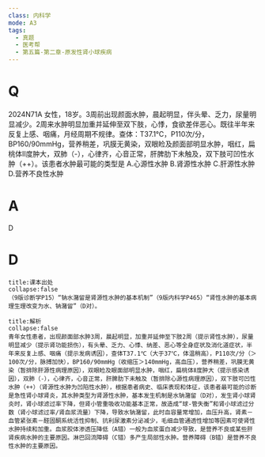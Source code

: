 ```yaml
---
class: 内科学
mode: A3
tags:
  - 真题
  - 医考帮
  - 第五篇-第二章-原发性肾小球疾病
---
```


# Q
2024N71A 女性，18岁。3周前出现颜面水肿，晨起明显，伴头晕、乏力，尿量明显减少。2周来水肿明显加重并延伸至双下肢，心悸，食欲差伴恶心。既往半年来反复上感、咽痛，月经周期不规律。查体：T37.1℃，P110次/分，BP160/90mmHg，营养稍差，巩膜无黄染，双眼睑及颜面部明显水肿，咽红，扁桃体Ⅱ度肿大，双肺（-），心律齐，心音正常，肝脾肋下未触及，双下肢可凹性水肿（++）。该患者水肿最可能的类型是
A.心源性水肿
B.肾源性水肿
C.肝源性水肿
D.营养不良性水肿

# A
D
# D
```ad-note
title:课本出处
collapse:false
（9版诊断学P15）“钠水潴留是肾源性水肿的基本机制”（9版内科学P465）“肾性水肿的基本病理生理改变为水、钠潴留”（D对）。
```

```ad-summary
title:解析
collapse:false
青年女性患者，出现颜面部水肿3周，晨起明显，加重并延伸至下肢2周（提示肾性水肿），尿量明显减少（提示肾功能损伤），有头晕、乏力、心悸、纳差、恶心等全身症状及消化道症状，半年来反复上感、咽痛（提示发病诱因），查体T37.1℃（大于37℃，体温稍高），P110次/分（＞100次/分，脉搏加快），BP160/90mmHg（收缩压＞140mmHg，高血压），营养稍差，巩膜无黄染（暂排除肝源性病理原因），双眼睑及眼面部明显水肿，咽红，扁桃体Ⅱ度肿大（提示感染诱因），双肺（-），心律齐，心音正常，肝脾肋下未触及（暂排除心源性病理原因），双下肢可凹性水肿（++）（肾源性水肿为凹陷性水肿），根据患者病史、临床表现和体征，该患者最可能的诊断是急性肾小球肾炎，其水肿类型为肾源性水肿，基本发生机制是水钠潴留（D对），发生肾小球肾炎时，肾小球滤过率下降，但肾小管重吸收功能基本正常，故造成“球-管失衡”和肾小球滤过分数（肾小球滤过率/肾血浆流量）下降，导致水钠潴留，此时血容量常增加，血压升高，肾素－血管紧张素－醛固酮系统活性抑制、抗利尿激素分泌减少，毛细血管通透性增加等因素可使肾性水肿持续和加重。血浆胶体渗透压降低（A错）一般为血浆蛋白减少导致，是营养不良或某些肝肾疾病水肿的主要原因。淋巴回流障碍（C错）多产生局部性水肿。营养障碍（B错）是营养不良性水肿的主要原因。
```

